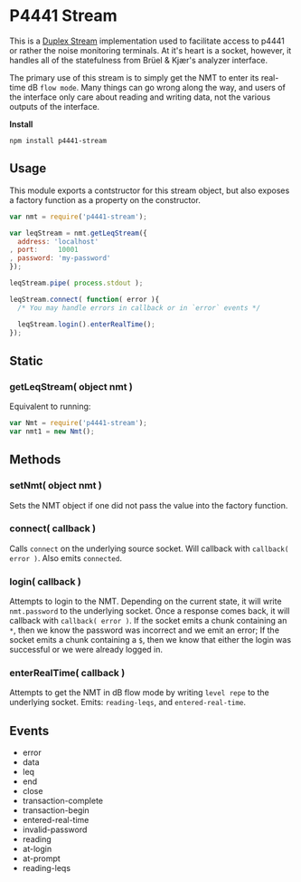 # P4441 Stream

This is a [Duplex Stream](http://nodejs.org/api/stream.html) implementation used to facilitate access to p4441 or rather the noise monitoring terminals. At it's heart is a socket, however, it handles all of the statefulness from Brüel & Kjær's analyzer interface.

The primary use of this stream is to simply get the NMT to enter its real-time dB `flow mode`. Many things can go wrong along the way, and users of the interface only care about reading and writing data, not the various outputs of the interface.

__Install__

```
npm install p4441-stream
```

## Usage

This module exports a contstructor for this stream object, but also exposes a factory function as a property on the constructor.

```javascript
var nmt = require('p4441-stream');

var leqStream = nmt.getLeqStream({
  address: 'localhost'
, port:     10001
, password: 'my-password'
});

leqStream.pipe( process.stdout );

leqStream.connect( function( error ){
  /* You may handle errors in callback or in `error` events */

  leqStream.login().enterRealTime();
});
```

## Static

### getLeqStream( object nmt )

Equivalent to running:

```javascript
var Nmt = require('p4441-stream');
var nmt1 = new Nmt();
```

## Methods

### setNmt( object nmt )

Sets the NMT object if one did not pass the value into the factory function.

### connect( callback )

Calls `connect` on the underlying source socket. Will callback with `callback( error )`. Also emits `connected`.

### login( callback )

Attempts to login to the NMT. Depending on the current state, it will write `nmt.password` to the underlying socket. Once a response comes back, it will callback with `callback( error )`. If the socket emits a chunk containing an `*`, then we know the password was incorrect and we emit an error; If the socket emits a chunk containing a `$`, then we know that either the login was successful or we were already logged in.

### enterRealTime( callback )

Attempts to get the NMT in dB flow mode by writing `level repe` to the underlying socket. Emits: `reading-leqs`, and `entered-real-time`.

## Events

* error
* data
* leq
* end
* close
* transaction-complete
* transaction-begin
* entered-real-time
* invalid-password
* reading
* at-login
* at-prompt
* reading-leqs